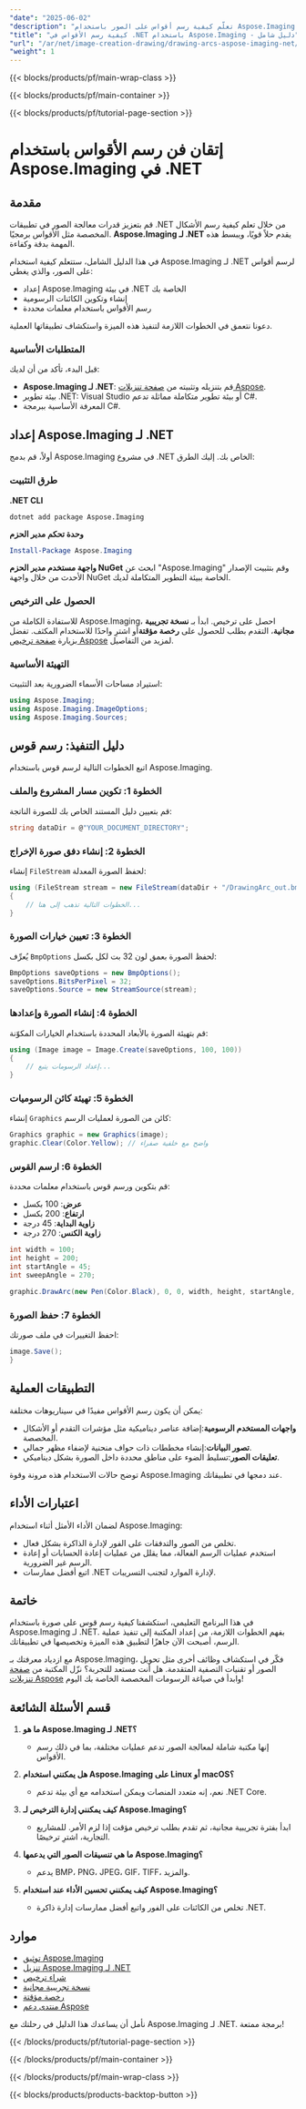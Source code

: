 ```yaml
---
"date": "2025-06-02"
"description": "تعلّم كيفية رسم أقواس على الصور باستخدام Aspose.Imaging لـ .NET. يوفر هذا الدليل تعليمات خطوة بخطوة وأمثلة برمجية."
"title": "كيفية رسم الأقواس في .NET باستخدام Aspose.Imaging - دليل شامل"
"url": "/ar/net/image-creation-drawing/drawing-arcs-aspose-imaging-net/"
"weight": 1
---
```


{{< blocks/products/pf/main-wrap-class >}}

{{< blocks/products/pf/main-container >}}

{{< blocks/products/pf/tutorial-page-section >}}
# إتقان فن رسم الأقواس باستخدام Aspose.Imaging في .NET

## مقدمة

قم بتعزيز قدرات معالجة الصور في تطبيقات .NET من خلال تعلم كيفية رسم الأشكال المخصصة مثل الأقواس برمجيًا. **Aspose.Imaging لـ .NET** يقدم حلاً قويًا، ويبسط هذه المهمة بدقة وكفاءة.

في هذا الدليل الشامل، ستتعلم كيفية استخدام Aspose.Imaging لـ .NET لرسم أقواس على الصور، والذي يغطي:
- إعداد Aspose.Imaging في بيئة .NET الخاصة بك
- إنشاء وتكوين الكائنات الرسومية
- رسم الأقواس باستخدام معلمات محددة

دعونا نتعمق في الخطوات اللازمة لتنفيذ هذه الميزة واستكشاف تطبيقاتها العملية.

### المتطلبات الأساسية

قبل البدء، تأكد من أن لديك:
- **Aspose.Imaging لـ .NET**: قم بتنزيله وتثبيته من [صفحة تنزيلات Aspose](https://releases.aspose.com/imaging/net/).
- بيئة تطوير .NET: Visual Studio أو بيئة تطوير متكاملة مماثلة تدعم C#.
- المعرفة الأساسية ببرمجة C#.

## إعداد Aspose.Imaging لـ .NET

أولاً، قم بدمج Aspose.Imaging في مشروع .NET الخاص بك. إليك الطرق:

### طرق التثبيت

**.NET CLI**
```shell
dotnet add package Aspose.Imaging
```

**وحدة تحكم مدير الحزم**
```powershell
Install-Package Aspose.Imaging
```

**واجهة مستخدم مدير الحزم NuGet**
ابحث عن "Aspose.Imaging" وقم بتثبيت الإصدار الأحدث من خلال واجهة NuGet الخاصة ببيئة التطوير المتكاملة لديك.

### الحصول على الترخيص

للاستفادة الكاملة من Aspose.Imaging، احصل على ترخيص. ابدأ بـ **نسخة تجريبية مجانية**، التقدم بطلب للحصول على **رخصة مؤقتة**أو اشترِ واحدًا للاستخدام المكثف. تفضل بزيارة [صفحة ترخيص Aspose](https://purchase.aspose.com/temporary-license/) لمزيد من التفاصيل.

### التهيئة الأساسية

استيراد مساحات الأسماء الضرورية بعد التثبيت:
```csharp
using Aspose.Imaging;
using Aspose.Imaging.ImageOptions;
using Aspose.Imaging.Sources;
```

## دليل التنفيذ: رسم قوس

اتبع الخطوات التالية لرسم قوس باستخدام Aspose.Imaging.

### الخطوة 1: تكوين مسار المشروع والملف

قم بتعيين دليل المستند الخاص بك للصورة الناتجة:
```csharp
string dataDir = @"YOUR_DOCUMENT_DIRECTORY";
```

### الخطوة 2: إنشاء دفق صورة الإخراج

إنشاء `FileStream` لحفظ الصورة المعدلة:
```csharp
using (FileStream stream = new FileStream(dataDir + "/DrawingArc_out.bmp", FileMode.Create))
{
    // الخطوات التالية تذهب إلى هنا...
}
```

### الخطوة 3: تعيين خيارات الصورة

يُعرِّف `BmpOptions` لحفظ الصورة بعمق لون 32 بت لكل بكسل:
```csharp
BmpOptions saveOptions = new BmpOptions();
saveOptions.BitsPerPixel = 32;
saveOptions.Source = new StreamSource(stream);
```

### الخطوة 4: إنشاء الصورة وإعدادها

قم بتهيئة الصورة بالأبعاد المحددة باستخدام الخيارات المكوّنة:
```csharp
using (Image image = Image.Create(saveOptions, 100, 100))
{
    // إعداد الرسومات يتبع...
}
```

### الخطوة 5: تهيئة كائن الرسوميات

إنشاء `Graphics` كائن من الصورة لعمليات الرسم:
```csharp
Graphics graphic = new Graphics(image);
graphic.Clear(Color.Yellow); // واضح مع خلفية صفراء
```

### الخطوة 6: ارسم القوس

قم بتكوين ورسم قوس باستخدام معلمات محددة:
- **عرض**: 100 بكسل
- **ارتفاع**: 200 بكسل
- **زاوية البداية**: 45 درجة
- **زاوية الكنس**: 270 درجة
```csharp
int width = 100;
int height = 200;
int startAngle = 45;
int sweepAngle = 270;

graphic.DrawArc(new Pen(Color.Black), 0, 0, width, height, startAngle, sweepAngle);
```

### الخطوة 7: حفظ الصورة

احفظ التغييرات في ملف صورتك:
```csharp
image.Save();
}
```

## التطبيقات العملية

يمكن أن يكون رسم الأقواس مفيدًا في سيناريوهات مختلفة:
- **واجهات المستخدم الرسومية**:إضافة عناصر ديناميكية مثل مؤشرات التقدم أو الأشكال المخصصة.
- **تصور البيانات**:إنشاء مخططات ذات حواف منحنية لإضفاء مظهر جمالي.
- **تعليقات الصور**:تسليط الضوء على مناطق محددة داخل الصورة بشكل ديناميكي.

توضح حالات الاستخدام هذه مرونة وقوة Aspose.Imaging عند دمجها في تطبيقاتك.

## اعتبارات الأداء

لضمان الأداء الأمثل أثناء استخدام Aspose.Imaging:
- تخلص من الصور والتدفقات على الفور لإدارة الذاكرة بشكل فعال.
- استخدم عمليات الرسم الفعالة، مما يقلل من عمليات إعادة الحسابات أو إعادة الرسم غير الضرورية.
- اتبع أفضل ممارسات .NET لإدارة الموارد لتجنب التسريبات.

## خاتمة

في هذا البرنامج التعليمي، استكشفنا كيفية رسم قوس على صورة باستخدام Aspose.Imaging لـ .NET. بفهم الخطوات اللازمة، من إعداد المكتبة إلى تنفيذ عملية الرسم، أصبحت الآن جاهزًا لتطبيق هذه الميزة وتخصيصها في تطبيقاتك.

مع ازدياد معرفتك بـ Aspose.Imaging، فكّر في استكشاف وظائف أخرى مثل تحويل الصور أو تقنيات التصفية المتقدمة. هل أنت مستعد للتجربة؟ نزّل المكتبة من [صفحة تنزيلات Aspose](https://releases.aspose.com/imaging/net/) وابدأ في صياغة الرسومات المخصصة الخاصة بك اليوم!

## قسم الأسئلة الشائعة

1. **ما هو Aspose.Imaging لـ .NET؟**
   - إنها مكتبة شاملة لمعالجة الصور تدعم عمليات مختلفة، بما في ذلك رسم الأقواس.

2. **هل يمكنني استخدام Aspose.Imaging على Linux أو macOS؟**
   - نعم، إنه متعدد المنصات ويمكن استخدامه مع أي بيئة تدعم .NET Core.

3. **كيف يمكنني إدارة الترخيص لـ Aspose.Imaging؟**
   - ابدأ بفترة تجريبية مجانية، ثم تقدم بطلب ترخيص مؤقت إذا لزم الأمر. للمشاريع التجارية، اشترِ ترخيصًا.

4. **ما هي تنسيقات الصور التي يدعمها Aspose.Imaging؟**
   - يدعم BMP، PNG، JPEG، GIF، TIFF، والمزيد.

5. **كيف يمكنني تحسين الأداء عند استخدام Aspose.Imaging؟**
   - تخلص من الكائنات على الفور واتبع أفضل ممارسات إدارة ذاكرة .NET.

## موارد

- [توثيق Aspose.Imaging](https://reference.aspose.com/imaging/net/)
- [تنزيل Aspose.Imaging لـ .NET](https://releases.aspose.com/imaging/net/)
- [شراء ترخيص](https://purchase.aspose.com/buy)
- [نسخة تجريبية مجانية](https://releases.aspose.com/imaging/net/)
- [رخصة مؤقتة](https://purchase.aspose.com/temporary-license/)
- [منتدى دعم Aspose](https://forum.aspose.com/c/imaging/10)

نأمل أن يساعدك هذا الدليل في رحلتك مع Aspose.Imaging لـ .NET. برمجة ممتعة!

{{< /blocks/products/pf/tutorial-page-section >}}

{{< /blocks/products/pf/main-container >}}

{{< /blocks/products/pf/main-wrap-class >}}

{{< blocks/products/products-backtop-button >}}